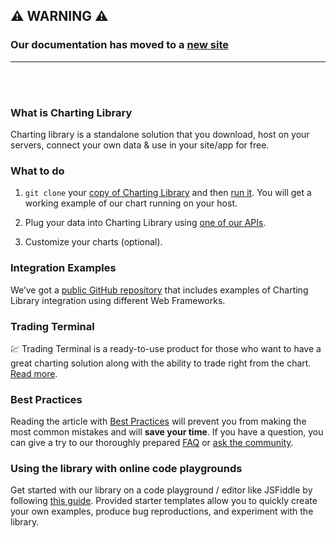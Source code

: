 ## :warning: WARNING :warning:

### Our documentation has moved to a [new site](https://www.tradingview.com/charting-library-docs/)

---

<br/>
<br/>

### What is Charting Library

Charting library is a standalone solution that you download, host on your servers, connect your own data & use in your site/app for free.

### What to do

1. `git clone` your [copy of Charting Library](https://github.com/tradingview/charting_library) and then [run it](Running-Your-Charting-Library). You will get a working example of our chart running on your host.

2. Plug your data into Charting Library using [one of our APIs](Connecting-Data).

3. Customize your charts (optional).

### Integration Examples

We’ve got a [public GitHub repository](https://github.com/tradingview/charting-library-examples) that includes examples of Charting Library integration using different Web Frameworks.

### Trading Terminal

:chart: Trading Terminal is a ready-to-use product for those who want to have a great charting solution along with the ability to trade right from the chart. [Read more](Trading-Terminal).

### Best Practices

Reading the article with [Best Practices](Best-Practices) will prevent you from making the most common mistakes and will **save your time**. If you have a question, you can give a try to our thoroughly prepared [FAQ](Frequently-Asked-Questions) or [ask the community](https://github.com/tradingview/charting_library/issues/).

### Using the library with online code playgrounds

Get started with our library on a code playground / editor like JSFiddle by following [this guide](Online-Editors). Provided starter templates allow you to quickly create your own examples, produce bug reproductions, and experiment with the library.
